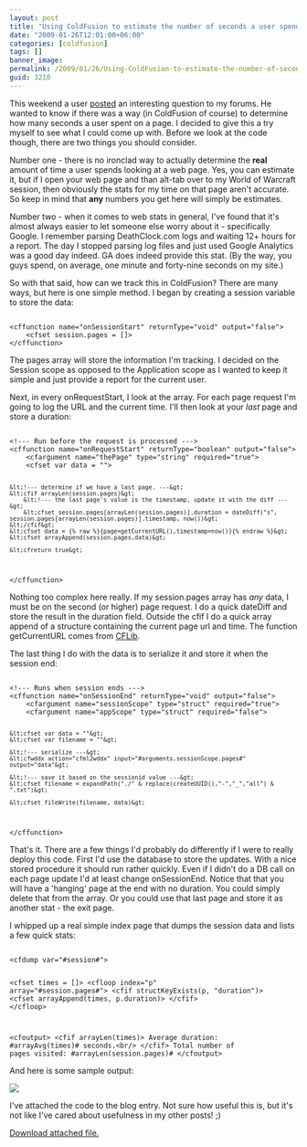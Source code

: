 ```yaml
---
layout: post
title: "Using ColdFusion to estimate the number of seconds a user spends on a page"
date: "2009-01-26T12:01:00+06:00"
categories: [coldfusion]
tags: []
banner_image: 
permalink: /2009/01/26/Using-ColdFusion-to-estimate-the-number-of-seconds-a-user-spends-on-a-page
guid: 3210
---
```


This weekend a user <a href="http://www.raymondcamden.com/forums/messages.cfm?threadid=0ED97496-19B9-E658-9D38816867345019">posted</a> an interesting question to my forums. He wanted to know if there was a way (in ColdFusion of course) to determine how many seconds a user spent on a page. I decided to give this a try myself to see what I could come up with. Before we look at the code though, there are two things you should consider.
<!--more-->
Number one - there is no ironclad way to actually determine the <b>real</b> amount of time a user spends looking at a web page. Yes, you can estimate it, but if I open your web page and than alt-tab over to my World of Warcraft session, then obviously the stats for my time on that page aren't accurate. So keep in mind that <b>any</b> numbers you get here will simply be estimates.

Number two - when it comes to web stats in general, I've found that it's almost always easier to let someone else worry about it - specifically Google. I remember parsing DeathClock.com logs and waiting 12+ hours for a report. The day I stopped parsing log files and just used Google Analytics was a good day indeed. GA does indeed provide this stat. (By the way, you guys spend, on average, one minute and forty-nine seconds on my site.) 

So with that said, how can we track this in ColdFusion? There are many ways, but here is one simple method. I began by creating a session variable to store the data:

<code>
&lt;cffunction name="onSessionStart" returnType="void" output="false"&gt;
	&lt;cfset session.pages = []&gt;
&lt;/cffunction&gt;
</code>

The pages array will store the information I'm tracking. I decided on the Session scope as opposed to the Application scope as I wanted to keep it simple and just provide a report for the current user.

Next, in every onRequestStart, I look at the array. For each page request I'm going to log the URL and the current time. I'll then look at your <i>last</i> page and store a duration:

<code>
&lt;!--- Run before the request is processed ---&gt;
&lt;cffunction name="onRequestStart" returnType="boolean" output="false"&gt;
	&lt;cfargument name="thePage" type="string" required="true"&gt;
	&lt;cfset var data = ""&gt;

	&lt;!--- determine if we have a last page. ---&gt;
	&lt;cfif arrayLen(session.pages)&gt;
		&lt;!--- the last page's value is the timestamp, update it with the diff ---&gt;
		&lt;cfset session.pages[arrayLen(session.pages)].duration = dateDiff("s", session.pages[arrayLen(session.pages)].timestamp, now())&gt;
	&lt;/cfif&gt;
	&lt;cfset data = {% raw %}{page=getCurrentURL(),timestamp=now()}{% endraw %}&gt;
	&lt;cfset arrayAppend(session.pages,data)&gt;

	&lt;cfreturn true&gt;
&lt;/cffunction&gt;
</code>

Nothing too complex here really. If my session.pages array has <i>any</i> data, I must be on the second (or higher) page request. I do a quick dateDiff and store the result in the duration field. Outside the cfif I do a quick array append of a structure containing the current page url and time. The function getCurrentURL comes from <a href="http://www.cflib.org/udf/getcurrenturl">CFLib</a>. 

The last thing I do with the data is to serialize it and store it when the session end:

<code>
&lt;!--- Runs when session ends ---&gt;
&lt;cffunction name="onSessionEnd" returnType="void" output="false"&gt;
	&lt;cfargument name="sessionScope" type="struct" required="true"&gt;
	&lt;cfargument name="appScope" type="struct" required="false"&gt;
		
	&lt;cfset var data = ""&gt;
	&lt;cfset var filename = ""&gt;

	&lt;!--- serialize ---&gt;
	&lt;cfwddx action="cfml2wddx" input="#arguments.sessionScope.pages#" output="data"&gt;
	
	&lt;!--- save it based on the sessionid value ---&gt;
	&lt;cfset filename = expandPath("./" & replace(createUUID(),"-","_","all") & ".txt")&gt;

	&lt;cfset fileWrite(filename, data)&gt;
&lt;/cffunction&gt;
</code>

That's it. There are a few things I'd probably do differently if I were to really deploy this code. First I'd use the database to store the updates. With a nice stored procedure it should run rather quickly. Even if I didn't do a DB call on each page update I'd at least change onSessionEnd. Notice that that you will have a 'hanging' page at the end with no duration. You could simply delete that from the array. Or you could use that last page and store it as another stat - the exit page.

I whipped up a real simple index page that dumps the session data and lists a few quick stats:

<code>
&lt;cfdump var="#session#"&gt;

&lt;cfset times = []&gt;
&lt;cfloop index="p" array="#session.pages#"&gt;
	&lt;cfif structKeyExists(p, "duration")&gt;
		&lt;cfset arrayAppend(times, p.duration)&gt;
	&lt;/cfif&gt;
&lt;/cfloop&gt;

&lt;cfoutput&gt;
&lt;cfif arrayLen(times)&gt;
	Average duration: #arrayAvg(times)# seconds.&lt;br/&gt;
&lt;/cfif&gt;
Total number of pages visited: #arrayLen(session.pages)#
&lt;/cfoutput&gt;
</code>

And here is some sample output:

<img src="https://static.raymondcamden.com/images/cfjedi//Picture 134.png">

I've attached the code to the blog entry. Not sure how useful this is, but it's not like I've cared about usefulness in my other posts! ;)<p><a href='enclosures/D{% raw %}%3A%{% endraw %}5Chosts{% raw %}%5Cwww%{% endraw %}2Ecoldfusionjedi{% raw %}%2Ecom%{% endraw %}5Cenclosures{% raw %}%2Fsecondtest%{% endraw %}2Ezip'>Download attached file.</a></p>